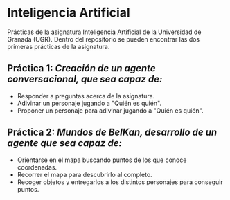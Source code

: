 # Inteligencia Artificial

Prácticas de la asignatura Inteligencia Artificial de la Universidad de Granada (UGR).
Dentro del repositorio se pueden encontrar las dos primeras prácticas de la asignatura.

## **Práctica 1:** _Creación de un agente conversacional, que sea capaz de:_
  - Responder a preguntas acerca de la asignatura.
  - Adivinar un personaje jugando a "Quién es quién".
  - Proponer un personaje para adivinar jugando a "Quién es quién".

## **Práctica 2:** _Mundos de BelKan, desarrollo de un agente que sea capaz de:_
  - Orientarse en el mapa buscando puntos de los que conoce coordenadas.
  - Recorrer el mapa para descubrirlo al completo.
  - Recoger objetos y entregarlos a los distintos personajes para conseguir puntos.

